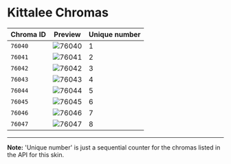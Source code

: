 # Kittalee Chromas

| Chroma ID | Preview | Unique number |
|---|---|---|
| `76040` | ![76040](https://raw.communitydragon.org/latest/plugins/rcp-be-lol-game-data/global/default/v1/champion-chroma-images/76/76040.png) | 1 |
| `76041` | ![76041](https://raw.communitydragon.org/latest/plugins/rcp-be-lol-game-data/global/default/v1/champion-chroma-images/76/76041.png) | 2 |
| `76042` | ![76042](https://raw.communitydragon.org/latest/plugins/rcp-be-lol-game-data/global/default/v1/champion-chroma-images/76/76042.png) | 3 |
| `76043` | ![76043](https://raw.communitydragon.org/latest/plugins/rcp-be-lol-game-data/global/default/v1/champion-chroma-images/76/76043.png) | 4 |
| `76044` | ![76044](https://raw.communitydragon.org/latest/plugins/rcp-be-lol-game-data/global/default/v1/champion-chroma-images/76/76044.png) | 5 |
| `76045` | ![76045](https://raw.communitydragon.org/latest/plugins/rcp-be-lol-game-data/global/default/v1/champion-chroma-images/76/76045.png) | 6 |
| `76046` | ![76046](https://raw.communitydragon.org/latest/plugins/rcp-be-lol-game-data/global/default/v1/champion-chroma-images/76/76046.png) | 7 |
| `76047` | ![76047](https://raw.communitydragon.org/latest/plugins/rcp-be-lol-game-data/global/default/v1/champion-chroma-images/76/76047.png) | 8 |

---

**Note:** 'Unique number' is just a sequential counter for the chromas listed in the API for this skin.